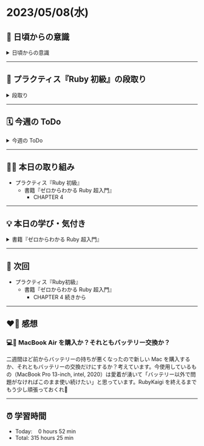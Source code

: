 # 2023/05/08(水)
## 🕺 日頃からの意識
<details><summary>日頃からの意識</summary>

- 成長スピードを早めよう。
- 自分の考えや気持ちを簡潔に言語化したり、相手にわかりやすく伝える話し方ができるようになろう。
- 心と身体の状態を把握しながら行動しよう。
- 腕立て・スクワット・腹筋・ストレッチを継続しよう。
- 説明文をよく読もう。ここでの「読む」は内容を認識・把握すること。
- 体調の回復に努めて、行動の範囲を元に戻そう。
- Git & GitHub とお友達になろう。
- RubyKaigi 当日まで Ruby についてできる限り学ぶこと。
- 「何を、どうするのか」という意識を常に持ちながらプラクティスに臨むこと。
</details>

---


## 📝 プラクティス『Ruby 初級』の段取り
<details><summary>段取り</summary>

- [x] 各参考ページを確認
   - [x] [ホワイの(感動的)Rubyガイド](http://www.aoky.net/articles/why_poignant_guide_to_ruby/chapter-1.html)
   - [x] [TryRuby](https://try.ruby-lang.org/)
   - [x] [ゼロからわかるRuby超入門の読み方](https://bootcamp.fjord.jp/pages/289)
   - [x] [学習を加速させるインデックス読書術](https://qiita.com/dkatsura/items/3364b293ed1451a66a8a)
   - [x] [Ruby の公式リファレンスが読めるようになる本](https://zenn.dev/jnchito/books/how-to-read-ruby-reference)
   - [x] [オブジェクト指向スクリプト言語 Ruby リファレンスマニュアル](https://docs.ruby-lang.org/ja/latest/doc/index.html)
   - [x] [【新人プログラマ応援】公式ドキュメントも読もう - Qiita](https://qiita.com/chooyan_eng/items/cd0d3174b77ff1e02c3f)
- [x] 動画講座
   - [x] [ゼロからわかるRuby超入門動画講座](https://bootcamp.fjord.jp/pages/374)
- [ ] 課題取り組み
   - [ ] ゼロからわかる Ruby 超入門の各章の練習問題
   - [ ] [TryRuby](https://try.ruby-lang.org/)
</details>

---


## 🗓️ 今週の ToDo
<details><summary>今週の ToDo</summary>

- [x] ~~各参考ページを確認~~
   - [x] ~~[ホワイの(感動的)Rubyガイド](http://www.aoky.net/articles/why_poignant_guide_to_ruby/chapter-1.html)~~
   - [x] ~~[TryRuby](https://try.ruby-lang.org/)~~
   - [x] ~~[ゼロからわかるRuby超入門の読み方](https://bootcamp.fjord.jp/pages/289)~~
   - [x] ~~[学習を加速させるインデックス読書術](https://qiita.com/dkatsura/items/3364b293ed1451a66a8a)~~
   - [x] ~~[Ruby の公式リファレンスが読めるようになる本](https://zenn.dev/jnchito/books/how-to-read-ruby-reference)~~
   - [x] ~~[オブジェクト指向スクリプト言語 Ruby リファレンスマニュアル](https://docs.ruby-lang.org/ja/latest/doc/index.html)~~
   - [x] ~~[【新人プログラマ応援】公式ドキュメントも読もう - Qiita](https://qiita.com/chooyan_eng/items/cd0d3174b77ff1e02c3f)~~
- [x] 動画講座
   - [x] [ゼロからわかるRuby超入門動画講座](https://bootcamp.fjord.jp/pages/374)
- [ ] 課題取り組み
   - [ ] ゼロからわかる Ruby 超入門の各章の練習問題
   - [ ] [TryRuby](https://try.ruby-lang.org/)
</details>

---


## ✍🏻 本日の取り組み
- プラクティス『Ruby 初級』
   - 書籍『ゼロからわかる Ruby 超入門』
      - CHAPTER 4

---


## 💡 本日の学び・気付き
<details><summary>書籍『ゼロからわかる Ruby 超入門』</summary>

## CHAPTER 4
### オブジェクトをまとめて扱う
- 配列：オブジェクトをまとめて扱う部品。数値や文字列と同じように、**配列自身もオブジェクト**である。
- 配列のクラスは**Array**（読み方は「アレイ」）。Array は配列という意味の英単語。
- 配列のことを**配列オブジェクト**、**Arrayオブジェクト**、あるいはそのまま**配列**と呼ぶ。
- 配列は`[`で始まり`]`で終わる。`[`と`]`の間にカンマ区切りで複数のオブジェクトを書くことができる。
- 配列の中身である個々のオブジェクトを**要素**と呼ぶ。例えば`["カフェラテ", "モカ", "コーヒー"]`は3つの要素 "カフェラテ" と "モカ" と "コーヒー" を持っている。
- 配列はさらに新しい要素を追加することもできるし、配列から要素を削除することもできる。
- 配列は種類の違うオブジェクトを1つの配列に入れることもできる。
```ruby
p ["カフェラテ", 400, 1.08] # 文字列オブジェクト、整数オブジェクト、小数オブジェクトが入った配列
p [300] # 要素が1つの配列
p [] # 要素が1つもないからの配列

```
- 配列を代入する変数名は複数名にすること。以下はその例。
```ruby
sugars = ["白砂糖", "黒糖", "角砂糖"]
coffee_beans = ["Brazil", "Kenya", "Nicaragua"]
even_numbers = [2, 4, 6] # even number：偶数
```
- `[ ]`は空の配列を意味している。
</details>


---


## 📍 次回
- プラクティス『Ruby初級』
   - 書籍『ゼロからわかる Ruby 超入門』
      - CHAPTER 4 続きから

---


## ❤️‍🔥 感想
### 💻🪫 MacBook Air を購入か？それともバッテリー交換か？
二週間ほど前からバッテリーの持ちが悪くなったので新しい Mac を購入するか、それともバッテリーの交換だけにするか？考えています。今使用しているもの（MacBook Pro 13-inch, intel, 2020）は愛着が湧いて「バッテリー以外で問題がなければこのまま使い続けたい」と思っています。RubyKaigi を終えるまでもう少し頑張っておくれ🥹

---


## ⏰ 学習時間
- Today:&nbsp;&nbsp;&nbsp; 0 hours 52 min
- Total: 315 hours 25 min
